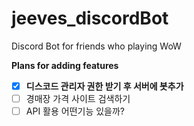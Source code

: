 # jeeves_discordBot
Discord Bot for friends who playing WoW

**Plans for adding features**  
- [x] __디스코드 관리자 권한 받기 후 서버에 봇추가__
- [ ] 경매장 가격 사이트 검색하기
- [ ] API 활용 어떤기능 있을까?
